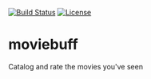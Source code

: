 [![Build Status](https://travis-ci.org/DaveyLaser/hourglass.png)](https://travis-ci.org/DaveyLaser/hourglass)
[![License](https://img.shields.io/badge/license-%20MIT-blue.svg)](../master/LICENSE)

# moviebuff
Catalog and rate the movies you've seen
